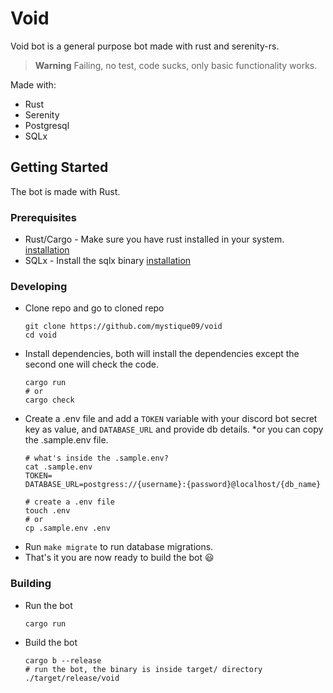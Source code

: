 # Void
Void bot is a general purpose bot made with rust and serenity-rs.

> **Warning**
> Failing, no test, code sucks, only basic functionality works.

Made with:
- Rust
- Serenity
- Postgresql
- SQLx

## Getting Started
The bot is made with Rust.

### Prerequisites
- Rust/Cargo - Make sure you have rust installed in your system. [installation](https://rust-lang.org/tools/install)
- SQLx - Install the sqlx binary [installation](https://github.com/launchbadge/sqlx#install)

### Developing
- Clone repo and go to cloned repo
  ```
  git clone https://github.com/mystique09/void
  cd void
  ```
- Install dependencies, both will install the dependencies except the second one will check the code.
  ```
  cargo run
  # or
  cargo check
  ```
- Create a .env file and add a `TOKEN` variable with your discord bot secret key as value, and `DATABASE_URL` and provide db details. *or you can copy the .sample.env file.
  ```
  # what's inside the .sample.env?
  cat .sample.env
  TOKEN=
  DATABASE_URL=postgress://{username}:{password}@localhost/{db_name}

  # create a .env file
  touch .env
  # or
  cp .sample.env .env
  ```
- Run `make migrate` to run database migrations.
- That's it you are now ready to build the bot :smiley:

### Building
- Run the bot
  ```
  cargo run
  ```
- Build the bot
  ```
  cargo b --release
  # run the bot, the binary is inside target/ directory
  ./target/release/void
  ```